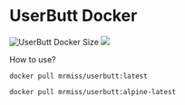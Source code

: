 # UserButt Docker

![UserButt Docker Size](https://img.shields.io/docker/image-size/mrmiss/userbutt/alpine-latest?color=red&label=UserButt%20Docker%20Size&style=for-the-badge) ![](https://img.shields.io/docker/cloud/build/mrmiss/userbutt?label=Build&style=for-the-badge)

How to use?
```
docker pull mrmiss/userbutt:latest
```
```
docker pull mrmiss/userbutt:alpine-latest
```

